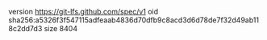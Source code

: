 version https://git-lfs.github.com/spec/v1
oid sha256:a5326f3f547115adfeaab4836d70dfb9c8acd3d6d78de7f32d49ab118c2dd7d3
size 8404
